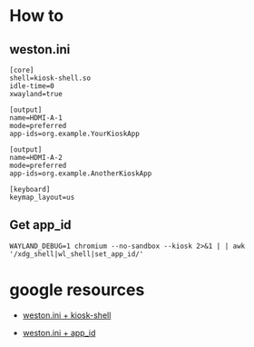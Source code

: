 # How to

## weston.ini 
```
[core]
shell=kiosk-shell.so
idle-time=0
xwayland=true

[output]
name=HDMI-A-1
mode=preferred
app-ids=org.example.YourKioskApp

[output]
name=HDMI-A-2
mode=preferred
app-ids=org.example.AnotherKioskApp

[keyboard]
keymap_layout=us
```

## Get app_id
```
WAYLAND_DEBUG=1 chromium --no-sandbox --kiosk 2>&1 | | awk '/xdg_shell|wl_shell|set_app_id/'
```

# google resources
* [weston.ini + kiosk-shell](https://www.google.com/search?q=weston+kiosk+shell+example+weston.ini+file&sca_esv=679a45043caa68e1&sxsrf=AE3TifOUZP9PqITQYtjFmIkJnRqYT_eu2Q%3A1754509535636&ei=37CTaJvNJvCjkdUPg6XLIQ&oq=weston+kiosk+shell+example+weston.ini&gs_lp=Egxnd3Mtd2l6LXNlcnAiJXdlc3RvbiBraW9zayBzaGVsbCBleGFtcGxlIHdlc3Rvbi5pbmkqAggAMgUQIRigAUjlXlCMNViGUXABeAGQAQCYAe8BoAG3D6oBBjAuMTAuMbgBA8gBAPgBAZgCDKAC7A_CAgoQABiwAxjWBBhHwgIGEAAYFhgewgIIEAAYgAQYogTCAgUQIRifBcICBxAhGKABGAqYAwCIBgGQBgiSBwUxLjkuMqAHmimyBwUwLjkuMrgH5g_CBwUwLjkuM8gHHg&sclient=gws-wiz-serp)

* [weston.ini + app_id](https://www.google.com/search?q=weston+kiosk+shell+how+to+get+app_id&oq=weston+kiosk+shell+how+to+get+app_id&gs_lcrp=EgZjaHJvbWUyBggAEEUYOTIHCAEQIRigATIHCAIQIRigATIHCAMQIRigATIHCAQQIRiPAjIHCAUQIRiPAtIBCTE2MDIzajBqN6gCALACAA&sourceid=chrome&ie=UTF-8)
